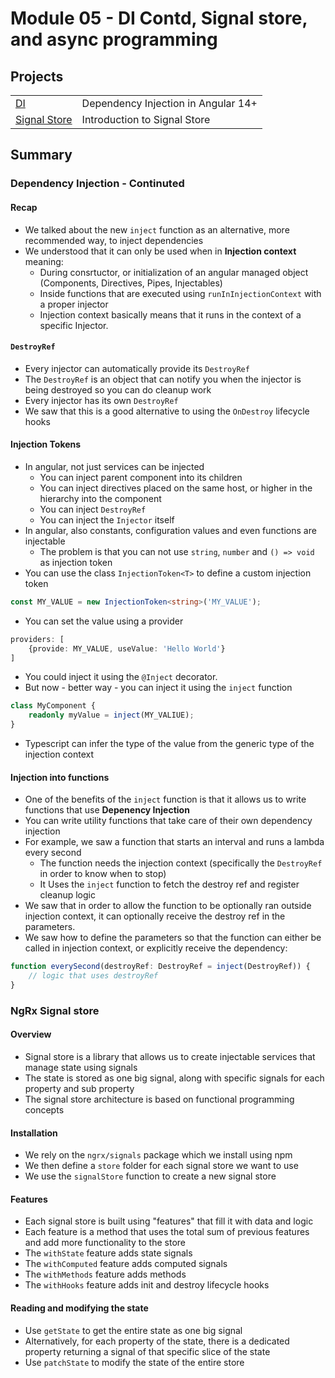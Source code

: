 # Module 05 - DI Contd, Signal store, and async programming

## Projects
|     |     |
| --- | --- |
| [DI](./projects//fun-with-di/) | Dependency Injection in Angular 14+ |
| [Signal Store](./projects/fun-with-ngrx-signals/) | Introduction to Signal Store |


## Summary

### Dependency Injection - Continuted
#### Recap
- We talked about the new `inject` function as an alternative, more recommended way, to inject dependencies
- We understood that it can only be used when in **Injection context** meaning:
    - During consrtuctor, or initialization of an angular managed object (Components, Directives, Pipes, Injectables)
    - Inside functions that are executed using `runInInjectionContext` with a proper injector
    - Injection context basically means that it runs in the context of a specific Injector.
#### `DestroyRef`
- Every injector can automatically provide its `DestroyRef`
- The `DestroyRef` is an object that can notify you when the injector is being destroyed so you can do cleanup work
- Every injector has its own `DestroyRef`
- We saw that this is a good alternative to using the `OnDestroy` lifecycle hooks

#### Injection Tokens
- In angular, not just services can be injected
    - You can inject parent component into its children
    - You can inject directives placed on the same host, or higher in the hierarchy into the component
    - You can inject `DestroyRef`
    - You can inject the `Injector` itself
- In angular, also constants, configuration values and even functions  are injectable
    - The problem is that you can not use `string`, `number` and `() => void` as injection token
- You can use the class `InjectionToken<T>` to define a custom injection token

```typescript
const MY_VALUE = new InjectionToken<string>('MY_VALUE');
```

- You can set the value using a provider

```typescript
providers: [
    {provide: MY_VALUE, useValue: 'Hello World'}
]
```

- You could inject it using the `@Inject` decorator.
- But now - better way - you can inject it using the `inject` function

```typescript
class MyComponent {
    readonly myValue = inject(MY_VALIUE);
}
```

- Typescript can infer the type of the value from the generic type of the injection context

#### Injection into functions
- One of the benefits of the `inject` function is that it allows us to write functions that use **Depenency Injection**
- You can write utility functions that take care of their own dependency injection
- For example, we saw a function that starts an interval and runs a lambda every second
    - The function needs the injection context (specifically the `DestroyRef` in order to know when to stop)
    - It Uses the `inject` function to fetch the destroy ref and register cleanup logic
- We saw that in order to allow the function to be optionally ran outside injection context, it can optionally receive the destroy ref in the parameters.
- We saw how to define the parameters so that the function can either be called in injection context, or explicitly receive the dependency:

```typescript
function everySecond(destroyRef: DestroyRef = inject(DestroyRef)) {
    // logic that uses destroyRef
}
```




### NgRx Signal store
#### Overview
- Signal store is a library that allows us to create injectable services that manage state using signals
- The state is stored as one big signal, along with specific signals for each property and sub property
- The signal store architecture is based on functional programming concepts

#### Installation
- We rely on the `ngrx/signals` package which we install using npm
- We then define a `store` folder for each signal store we want to use
- We use the `signalStore` function to create a new signal store

#### Features
- Each signal store is built using "features" that fill it with data and logic
- Each feature is a method that uses the total sum of previous features and add more functionality to the store
- The `withState` feature adds state signals
- The `withComputed` feature adds computed signals
- The `withMethods` feature adds methods 
- The `withHooks` feature adds init and destroy lifecycle hooks

#### Reading and modifying the state
- Use `getState` to get the entire state as one big signal
- Alternatively, for each property of the state, there is a dedicated property returning a signal of that specific slice of the state
- Use `patchState` to modify the state of the entire store

